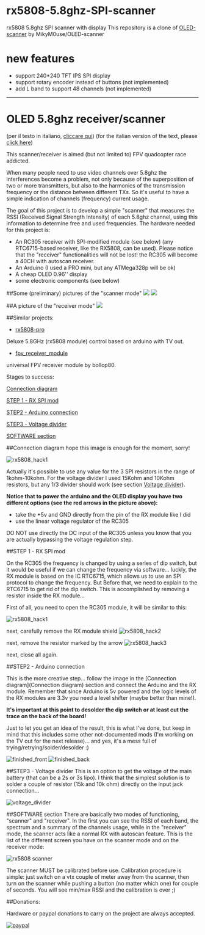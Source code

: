 # rx5808-5.8ghz-SPI-scanner
 rx5808 5.8ghz SPI scanner with display
 This repository is a clone of [OLED-scanner](https://github.com/MikyM0use/OLED-scanner/) by MikyM0use/OLED-scanner

# new features
* support 240*240 TFT IPS SPI display
* support rotary encoder instead of buttons (not implemented)
* add L band to support 48 channels (not implemented)

-------
# OLED 5.8ghz receiver/scanner

(per il testo in italiano, [cliccare qui](README_it.md))
(for the italian version of the text, please [click here](README_it.md))

This scanner/receiver is aimed (but not limited to) FPV quadcopter race addicted. 

When many people need to use video channels over 5.8ghz the interferences become a problem, 
not only because of the superposition of two or more transmitters, but also to the harmonics 
of the transmission frequency or the distance between different TXs. So it's useful to have 
a simple indication of channels (frequency) current usage.

The goal of this project is to develop a simple "scanner" that measures the RSSI (Received Signal Strength Intensity)
of each 5.8ghz channel, using this information to determine free and used frequencies.
The hardware needed for this project is:

* An RC305 receiver with SPI-modified module (see below) (any RTC6715-based receiver, like the RX5808, can be used).
Please notice that the "receiver" functionalities will not be lost! the RC305 will become a 40CH with autoscan receiver.
* An Arduino (I used a PRO mini, but any ATMega328p will be ok)
* A cheap OLED 0.96'' display
* some electronic components (see below)

##Some (preliminary) pictures of the "scanner mode"
<img src="/docs/summary_explained.jpg"  />
<img src="/docs/band_explained.jpg"  />

##A picture of the "receiver mode"
<img src="/docs/receiver_explained.jpg"  />

##Similar projects:

* [rx5808-pro](https://code.google.com/p/rx5808-pro/)

Deluxe 5.8GHz (rx5808 module) control based on arduino with TV out.

* [fpv_receiver_module](https://github.com/dollop80/fpv_receiver_module)

universal FPV receiver module by bollop80.

Stages to success:

[Connection diagram](#connection-diagram)

[STEP 1 - RX SPI mod](#step-1---rx-spi-mod)

[STEP2 - Arduino connection](#step2---arduino-connection)

[STEP3 - Voltage divider](#step3---voltage-divider)

[SOFTWARE section](#software-section)

##Connection diagram
hope this image is enough for the moment, sorry! 

![rx5808_hack1](/docs/connections_b1.jpg)

Actually it's possible to use any value for the 3 SPI resistors in the range of 1kohm-10kohm. 
For the voltage divider I used 15Kohm and 10Kohm resistors, but any 1/3 divider should work (see section [Voltage divider](#step3---voltage-divider)).

**Notice that to power the arduino and the OLED display you have two different options (see the red arrows in the picture above):**
* take the +5v and GND directly from the pin of the RX module like I did
* use the linear voltage regulator of the RC305

DO NOT use directly the DC input of the RC305 unless you know that you are actually bypassing the voltage regulation step.

##STEP 1 - RX SPI mod

On the RC305 the frequency is changed by using a series of dip switch, but it would be useful if we can change the frequency via software... luckly, the RX module is based on the IC RTC6715, which allows us to use an SPI protocol to change the frequency. But Before that, we need to explain to the RTC6715 to get rid of the dip switch. This is accomplished by removing a resistor inside the RX module...

First of all, you need to open the RC305 module, it will be similar to this:

![rx5808_hack1](/docs/RC305_nocase.jpg)

next, carefully remove the RX module shield
![rx5808_hack2](/docs/RC305_opened_original.jpg)

next, remove the resistor marked by the arrow
![rx5808_hack3](/docs/RC305_opened_arrow.jpg)

next, close all again.

##STEP2 - Arduino connection

This is the more creative step... follow the image in the [Connection diagram](Connection diagram) section and connect the Arduino and the RX module. Remember that since Arduino is 5v powered and the logic levels of the RX modules are 3.3v you need a level shifter (maybe better than mine!).

**It's important at this point to desolder the dip switch or at least cut the trace on the back of the board!**

Just to let you get an idea of the result, this is what I've done, but keep in mind that this includes some other not-documented mods (I'm working on the TV out for the next release)... and yes, it's a mess full of trying/retrying/solder/desolder :)


![finished_front](/docs/finished_front.jpg)
![finished_back](/docs/finished_back.jpg)

##STEP3 - Voltage divider
This is an option to get the voltage of the main battery (that can be a 2s or 3s lipo). I think that the simplest solution is to solder a couple of resistor (15k and 10k ohm) directly on the input jack connection...

![voltage_divider](/docs/voltage_divider.jpg)

##SOFTWARE section
There are basically two modes of functioning, "scanner" and "receiver". In the first you can see the RSSI of each band, the spectrum and a summary of the channels usage, while in the "receiver" mode, the scanner acts like a normal RX with autoscan feature. This is the list of the different screen you have on the scanner mode and on the receiver mode:

![rx5808 scanner](/docs/screen_list.jpg)

The scanner MUST be calibrated before use. Calibration procedure is simple: just switch on a vtx couple of meter away from the scanner, then turn on the scanner while pushing a button (no matter which one) for couple of seconds. You will see min/max RSSI and the calibration is over ;)

##Donations:

Hardware or paypal donations to carry on the project are always accepted.

[![paypal](https://www.paypalobjects.com/it_IT/IT/i/btn/btn_donateCC_LG.gif)](https://www.paypal.com/cgi-bin/webscr?cmd=_s-xclick&hosted_button_id=YKP2PH72RKPRY)
